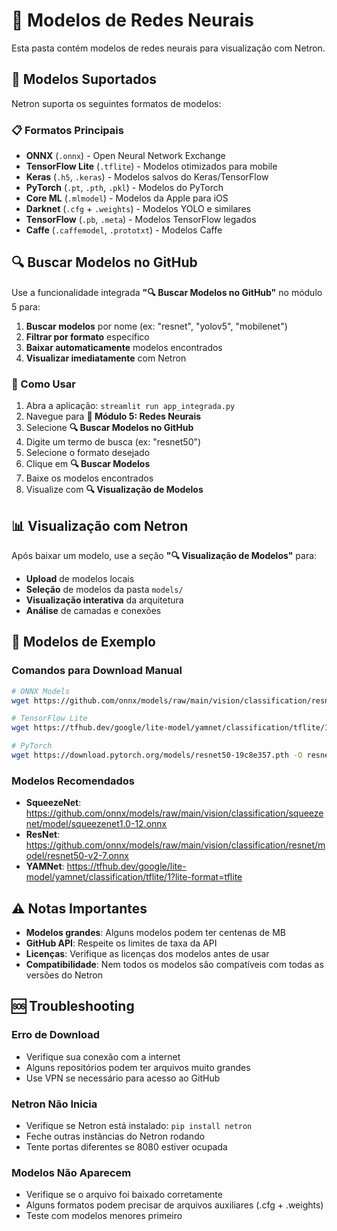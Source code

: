 # 📁 Modelos de Redes Neurais

Esta pasta contém modelos de redes neurais para visualização com Netron.

## 🤖 Modelos Suportados

Netron suporta os seguintes formatos de modelos:

### 📋 Formatos Principais
- **ONNX** (`.onnx`) - Open Neural Network Exchange
- **TensorFlow Lite** (`.tflite`) - Modelos otimizados para mobile
- **Keras** (`.h5`, `.keras`) - Modelos salvos do Keras/TensorFlow
- **PyTorch** (`.pt`, `.pth`, `.pkl`) - Modelos do PyTorch
- **Core ML** (`.mlmodel`) - Modelos da Apple para iOS
- **Darknet** (`.cfg` + `.weights`) - Modelos YOLO e similares
- **TensorFlow** (`.pb`, `.meta`) - Modelos TensorFlow legados
- **Caffe** (`.caffemodel`, `.prototxt`) - Modelos Caffe

## 🔍 Buscar Modelos no GitHub

Use a funcionalidade integrada **"🔍 Buscar Modelos no GitHub"** no módulo 5 para:

1. **Buscar modelos** por nome (ex: "resnet", "yolov5", "mobilenet")
2. **Filtrar por formato** específico
3. **Baixar automaticamente** modelos encontrados
4. **Visualizar imediatamente** com Netron

### 📖 Como Usar

1. Abra a aplicação: `streamlit run app_integrada.py`
2. Navegue para **🧠 Módulo 5: Redes Neurais**
3. Selecione **🔍 Buscar Modelos no GitHub**
4. Digite um termo de busca (ex: "resnet50")
5. Selecione o formato desejado
6. Clique em **🔍 Buscar Modelos**
7. Baixe os modelos encontrados
8. Visualize com **🔍 Visualização de Modelos**

## 📊 Visualização com Netron

Após baixar um modelo, use a seção **"🔍 Visualização de Modelos"** para:

- **Upload** de modelos locais
- **Seleção** de modelos da pasta `models/`
- **Visualização interativa** da arquitetura
- **Análise** de camadas e conexões

## 🎯 Modelos de Exemplo

### Comandos para Download Manual

```bash
# ONNX Models
wget https://github.com/onnx/models/raw/main/vision/classification/resnet/model/resnet50-v2-7.onnx -O resnet50.onnx

# TensorFlow Lite
wget https://tfhub.dev/google/lite-model/yamnet/classification/tflite/1?lite-format=tflite -O yamnet.tflite

# PyTorch
wget https://download.pytorch.org/models/resnet50-19c8e357.pth -O resnet50.pth
```

### Modelos Recomendados

- **SqueezeNet**: https://github.com/onnx/models/raw/main/vision/classification/squeezenet/model/squeezenet1.0-12.onnx
- **ResNet**: https://github.com/onnx/models/raw/main/vision/classification/resnet/model/resnet50-v2-7.onnx
- **YAMNet**: https://tfhub.dev/google/lite-model/yamnet/classification/tflite/1?lite-format=tflite

## ⚠️ Notas Importantes

- **Modelos grandes**: Alguns modelos podem ter centenas de MB
- **GitHub API**: Respeite os limites de taxa da API
- **Licenças**: Verifique as licenças dos modelos antes de usar
- **Compatibilidade**: Nem todos os modelos são compatíveis com todas as versões do Netron

## 🆘 Troubleshooting

### Erro de Download
- Verifique sua conexão com a internet
- Alguns repositórios podem ter arquivos muito grandes
- Use VPN se necessário para acesso ao GitHub

### Netron Não Inicia
- Verifique se Netron está instalado: `pip install netron`
- Feche outras instâncias do Netron rodando
- Tente portas diferentes se 8080 estiver ocupada

### Modelos Não Aparecem
- Verifique se o arquivo foi baixado corretamente
- Alguns formatos podem precisar de arquivos auxiliares (.cfg + .weights)
- Teste com modelos menores primeiro
